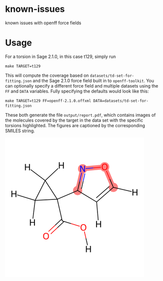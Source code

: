 # known-issues
known issues with openff force fields

# Usage
For a torsion in Sage 2.1.0, in this case t129, simply run

``` shell
make TARGET=t129
```

This will compute the coverage based on `datasets/td-set-for-fitting.json` and
the Sage 2.1.0 force field built in to `openff-toolkit`. You can optionally
specify a different force field and multiple datasets using the `FF` and `DATA`
variables. Fully specifying the defaults would look like this:

``` shell
make TARGET=t129 FF=openff-2.1.0.offxml DATA=datasets/td-set-for-fitting.json
```

These both generate the file `output/report.pdf`, which contains images of the
molecules covered by the target in the data set with the specific torsions
highlighted. The figures are captioned by the corresponding SMILES string.

![Example figure](example.png)


